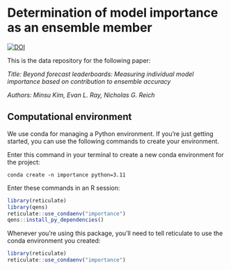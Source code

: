 
<!-- README.md is generated from README.Rmd. Please edit that file -->

# Determination of model importance as an ensemble member

[![DOI](https://zenodo.org/badge/712484680.svg)](https://doi.org/10.5281/zenodo.14335124)

This is the data repository for the following paper:

*Title: Beyond forecast leaderboards: Measuring individual model
importance based on contribution to ensemble accuracy*

*Authors: Minsu Kim, Evan L. Ray, Nicholas G. Reich*

## Computational environment

We use conda for managing a Python environment. If you’re just getting
started, you can use the following commands to create your environment.

Enter this command in your terminal to create a new conda environment
for the project:

    conda create -n importance python=3.11

Enter these commands in an R session:

``` r
library(reticulate)
library(qens)
reticulate::use_condaenv("importance")
qens::install_py_dependencies()
```

Whenever you’re using this package, you’ll need to tell reticulate to
use the conda environment you created:

``` r
library(reticulate)
reticulate::use_condaenv("importance")
```
